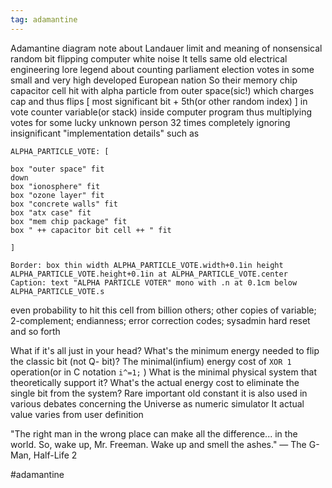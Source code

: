 ```yaml
---
tag: adamantine
---
```

Adamantine diagram note about Landauer limit and meaning of nonsensical random bit flipping 
computer white noise It tells same old electrical engineering lore legend about counting 
parliament election votes in some small and very high developed European nation
So their memory chip capacitor cell hit with alpha particle from outer space(sic!) which charges 
cap and thus flips [ most significant bit + 5th(or other random index) ] in vote counter variable(or 
stack) inside computer program thus multiplying votes for some lucky unknown person 32 times
completely ignoring insignificant "implementation details" such as
```pikchr
ALPHA_PARTICLE_VOTE: [

box "outer space" fit
down
box "ionosphere" fit
box "ozone layer" fit
box "concrete walls" fit
box "atx case" fit
box "mem chip package" fit
box " ++ capacitor bit cell ++ " fit

]

Border: box thin width ALPHA_PARTICLE_VOTE.width+0.1in height ALPHA_PARTICLE_VOTE.height+0.1in at ALPHA_PARTICLE_VOTE.center
Caption: text "ALPHA PARTICLE VOTER" mono with .n at 0.1cm below ALPHA_PARTICLE_VOTE.s
```
even probability to hit this cell from billion others; other copies of variable; 2-complement;
endianness;  error correction codes; sysadmin hard reset and so forth

What if it's all just in your head? What's the minimum energy needed to flip the classic bit (not Q-
bit)? The minimal(infium) energy cost of `XOR 1` operation(or in C notation `i^=1;` ) What is the 
minimal physical system that theoretically support it? What's the actual energy cost to eliminate 
the single bit from the system? Rare important old constant it is also used in various debates 
concerning the Universe as numeric simulator It actual value varies from user definition

"The right man in the wrong place can make all the difference... in the world.
So, wake up, Mr. Freeman. Wake up and smell the ashes." 
— The G-Man, Half-Life 2

#adamantine
